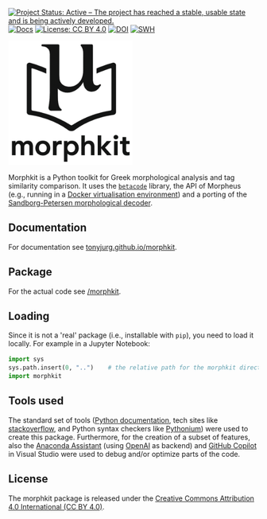 [![Project Status: Active – The project has reached a stable, usable state and is being actively developed.](https://www.repostatus.org/badges/latest/active.svg)](https://www.repostatus.org/#active)  [![Docs](https://img.shields.io/badge/docs-%F0%9F%93%96-success.svg)](https://tonyjurg.github.io/morphkit/) [![License: CC BY 4.0](https://img.shields.io/badge/License-CC_BY%204.0-lightgrey.svg)](https://creativecommons.org/licenses/by/4.0/) [![DOI](https://zenodo.org/badge/1020140324.svg)](https://doi.org/10.5281/zenodo.15920832) [![SWH](https://archive.softwareheritage.org/badge/origin/https://github.com/tonyjurg/morphkit/)](https://archive.softwareheritage.org/browse/origin/?origin_url=https://github.com/tonyjurg/morphkit)

<img src="docs/images/morphkit.png" width=250 height=250>

Morphkit is a Python toolkit for Greek morphological analysis and tag similarity comparison. It uses the [`betacode`](https://github.com/perseids-tools/beta-code-py) library, the API of Morpheus (e.g., running in a [Docker virtualisation environment](https://hub.docker.com/r/perseidsproject/morpheus-api)) and a porting of the [Sandborg-Petersen morphological decoder](https://github.com/tonyjurg/Sandborg-Petersen-decoder).

## Documentation

For documentation see [tonyjurg.github.io/morphkit](https://tonyjurg.github.io/morphkit/).

## Package

For the actual code see [/morphkit](https://github.com/tonyjurg/morphkit/tree/main/morphkit).

## Loading

Since it is not a 'real' package (i.e., installable with `pip`), you need to load it locally. For example in a Jupyter Notebook:

```Python
import sys
sys.path.insert(0, "..")    # the relative path for the morphkit directory to your notebook dir
import morphkit
```

## Tools used

The standard set of tools ([Python documentation](https://www.python.org/doc/), tech sites like [stackoverflow](https://stackoverflow.com/), and Python syntax checkers like [Pythonium](https://pythonium.net/linter)) were used to create this package. Furthermore, for the creation of a subset of features, also the [Anaconda Assistant](https://www.anaconda.com/capability/anaconda-assistant) (using [OpenAI](https://openai.com/) as backend) and [GitHub Copilot](https://github.com/features/copilot) in Visual Studio were used to debug and/or optimize parts of the code.

## License

The morphkit package is released under the [Creative Commons Attribution 4.0 International (CC BY 4.0)](https://github.com/tonyjurg/morphkit/blob/main/LICENSE.md).

